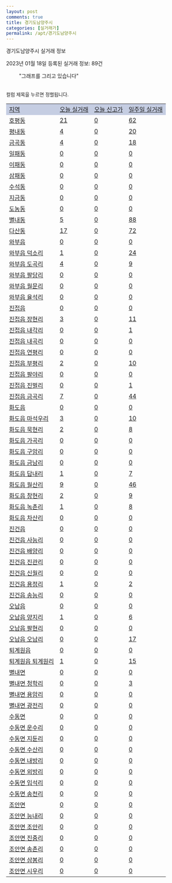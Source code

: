 ```yaml
---
layout: post
comments: true
title: 경기도남양주시
categories: [실거래가]
permalink: /apt/경기도남양주시
---
```


경기도남양주시 실거래 정보

2023년 01월 18일 등록된 실거래 정보: 89건

<!--<script async src="https://pagead2.googlesyndication.com/pagead/js/adsbygoogle.js?client=ca-pub-3485438051770037"
 crossorigin="anonymous"></script>-->

<script type="text/javascript">
  google.charts.load('current', {'packages':['corechart']});
  google.charts.setOnLoadCallback(drawChart);

  function drawChart() {
    var data = google.visualization.arrayToDataTable([['거래일', '매매', '전월세', '전매'], ['21-01', 23, 11, 1], ['21-02', 0, 3, 0], ['21-03', 0, 7, 0], ['21-04', 0, 5, 0], ['21-05', 0, 0, 1], ['21-06', 0, 5, 0], ['21-07', 4, 105, 0], ['21-08', 300, 481, 2], ['21-09', 19, 121, 1], ['21-10', 0, 9, 0], ['21-11', 5, 35, 0], ['21-12', 8, 29, 0], ['22-01', 75, 440, 4], ['22-02', 167, 1507, 4], ['22-03', 226, 1275, 2], ['22-04', 276, 1663, 12], ['22-05', 253, 1779, 18], ['22-06', 178, 1458, 4], ['22-07', 131, 1621, 0], ['22-08', 148, 1438, 0], ['22-09', 126, 1311, 1], ['22-10', 103, 1311, 0], ['22-11', 124, 1228, 1], ['22-12', 135, 1271, 1], ['23-01', 20, 499, 0]]);

    var options = {
      title: '최근 1년간 유형별 거래량 추이',
      legend: { position: 'bottom' }
    };

    setTimeout(function() {
        var chart = new google.visualization.LineChart(document.getElementById('columnchart_material'));
        chart.draw(data, (options));
        document.getElementById('loading').style.display = 'none';
        var dayLabel = (new Date()).getDay();
        if (dayLabel < 2) {
            sorttable.innerSortFunction.apply(document.getElementById('week'), []);
            sorttable.innerSortFunction.apply(document.getElementById('week'), []);        
        }
        else {
            sorttable.innerSortFunction.apply(document.getElementById('today'), []);
            sorttable.innerSortFunction.apply(document.getElementById('today'), []);
        }
    }, 200);

  }
</script>

<div id="loading" style="z-index:20; display: block; margin-left: 35px">"그래프를 그리고 있습니다"</div>
<div id="columnchart_material" style="width: 95%; margin-left: -35px; display: block"></div>
<!--<div style="width: 95%; margin-left: -35px; display: block">
      <script async src="https://pagead2.googlesyndication.com/pagead/js/adsbygoogle.js?client=ca-pub-3485438051770037"
          crossorigin="anonymous"></script>
      <ins class="adsbygoogle"
          style="display:block"
          data-ad-format="fluid"
          data-ad-layout-key="-fb+5w+4e-db+86"
          data-ad-client="ca-pub-3485438051770037"
          data-ad-slot="1827090281"></ins>
      <script>
          (adsbygoogle = window.adsbygoogle || []).push({});
      </script>
</div>-->
<br>

<font size='small' style='font-size: small;'>컬럼 제목을 누르면 정렬됩니다.</font>
<table class="sortable">
  <tr style='background-color: rgba(114, 132, 186,0.4);'>
    <td id="region"><a href="#">지역</a></td>
    <td id="today"><a href="#">오늘 실거래</a></td>
    <td id="today_new"><a href="#">오늘 신고가</a></td>
    <td id="week"><a href="#">일주일 실거래</a></td>
  </tr>

  
  <tr class="item">
    <td><a href="경기도남양주시호평동">호평동</a></td>
    <td><a href="경기도남양주시호평동">21</a></td>
    <td><a href="경기도남양주시호평동">0</a></td>
    <td><a href="경기도남양주시호평동">62</a></td>
  </tr>
    

  <tr class="item">
    <td><a href="경기도남양주시평내동">평내동</a></td>
    <td><a href="경기도남양주시평내동">4</a></td>
    <td><a href="경기도남양주시평내동">0</a></td>
    <td><a href="경기도남양주시평내동">20</a></td>
  </tr>
    

  <tr class="item">
    <td><a href="경기도남양주시금곡동">금곡동</a></td>
    <td><a href="경기도남양주시금곡동">4</a></td>
    <td><a href="경기도남양주시금곡동">0</a></td>
    <td><a href="경기도남양주시금곡동">18</a></td>
  </tr>
    

  <tr class="item">
    <td><a href="경기도남양주시일패동">일패동</a></td>
    <td><a href="경기도남양주시일패동">0</a></td>
    <td><a href="경기도남양주시일패동">0</a></td>
    <td><a href="경기도남양주시일패동">0</a></td>
  </tr>
    

  <tr class="item">
    <td><a href="경기도남양주시이패동">이패동</a></td>
    <td><a href="경기도남양주시이패동">0</a></td>
    <td><a href="경기도남양주시이패동">0</a></td>
    <td><a href="경기도남양주시이패동">0</a></td>
  </tr>
    

  <tr class="item">
    <td><a href="경기도남양주시삼패동">삼패동</a></td>
    <td><a href="경기도남양주시삼패동">0</a></td>
    <td><a href="경기도남양주시삼패동">0</a></td>
    <td><a href="경기도남양주시삼패동">0</a></td>
  </tr>
    

  <tr class="item">
    <td><a href="경기도남양주시수석동">수석동</a></td>
    <td><a href="경기도남양주시수석동">0</a></td>
    <td><a href="경기도남양주시수석동">0</a></td>
    <td><a href="경기도남양주시수석동">0</a></td>
  </tr>
    

  <tr class="item">
    <td><a href="경기도남양주시지금동">지금동</a></td>
    <td><a href="경기도남양주시지금동">0</a></td>
    <td><a href="경기도남양주시지금동">0</a></td>
    <td><a href="경기도남양주시지금동">0</a></td>
  </tr>
    

  <tr class="item">
    <td><a href="경기도남양주시도농동">도농동</a></td>
    <td><a href="경기도남양주시도농동">0</a></td>
    <td><a href="경기도남양주시도농동">0</a></td>
    <td><a href="경기도남양주시도농동">0</a></td>
  </tr>
    

  <tr class="item">
    <td><a href="경기도남양주시별내동">별내동</a></td>
    <td><a href="경기도남양주시별내동">5</a></td>
    <td><a href="경기도남양주시별내동">0</a></td>
    <td><a href="경기도남양주시별내동">88</a></td>
  </tr>
    

  <tr class="item">
    <td><a href="경기도남양주시다산동">다산동</a></td>
    <td><a href="경기도남양주시다산동">17</a></td>
    <td><a href="경기도남양주시다산동">0</a></td>
    <td><a href="경기도남양주시다산동">72</a></td>
  </tr>
    

  <tr class="item">
    <td><a href="경기도남양주시와부읍">와부읍</a></td>
    <td><a href="경기도남양주시와부읍">0</a></td>
    <td><a href="경기도남양주시와부읍">0</a></td>
    <td><a href="경기도남양주시와부읍">0</a></td>
  </tr>
    

  <tr class="item">
    <td><a href="경기도남양주시와부읍덕소리">와부읍 덕소리</a></td>
    <td><a href="경기도남양주시와부읍덕소리">1</a></td>
    <td><a href="경기도남양주시와부읍덕소리">0</a></td>
    <td><a href="경기도남양주시와부읍덕소리">24</a></td>
  </tr>
    

  <tr class="item">
    <td><a href="경기도남양주시와부읍도곡리">와부읍 도곡리</a></td>
    <td><a href="경기도남양주시와부읍도곡리">4</a></td>
    <td><a href="경기도남양주시와부읍도곡리">0</a></td>
    <td><a href="경기도남양주시와부읍도곡리">9</a></td>
  </tr>
    

  <tr class="item">
    <td><a href="경기도남양주시와부읍팔당리">와부읍 팔당리</a></td>
    <td><a href="경기도남양주시와부읍팔당리">0</a></td>
    <td><a href="경기도남양주시와부읍팔당리">0</a></td>
    <td><a href="경기도남양주시와부읍팔당리">0</a></td>
  </tr>
    

  <tr class="item">
    <td><a href="경기도남양주시와부읍월문리">와부읍 월문리</a></td>
    <td><a href="경기도남양주시와부읍월문리">0</a></td>
    <td><a href="경기도남양주시와부읍월문리">0</a></td>
    <td><a href="경기도남양주시와부읍월문리">0</a></td>
  </tr>
    

  <tr class="item">
    <td><a href="경기도남양주시와부읍율석리">와부읍 율석리</a></td>
    <td><a href="경기도남양주시와부읍율석리">0</a></td>
    <td><a href="경기도남양주시와부읍율석리">0</a></td>
    <td><a href="경기도남양주시와부읍율석리">0</a></td>
  </tr>
    

  <tr class="item">
    <td><a href="경기도남양주시진접읍">진접읍</a></td>
    <td><a href="경기도남양주시진접읍">0</a></td>
    <td><a href="경기도남양주시진접읍">0</a></td>
    <td><a href="경기도남양주시진접읍">0</a></td>
  </tr>
    

  <tr class="item">
    <td><a href="경기도남양주시진접읍장현리">진접읍 장현리</a></td>
    <td><a href="경기도남양주시진접읍장현리">3</a></td>
    <td><a href="경기도남양주시진접읍장현리">0</a></td>
    <td><a href="경기도남양주시진접읍장현리">11</a></td>
  </tr>
    

  <tr class="item">
    <td><a href="경기도남양주시진접읍내각리">진접읍 내각리</a></td>
    <td><a href="경기도남양주시진접읍내각리">0</a></td>
    <td><a href="경기도남양주시진접읍내각리">0</a></td>
    <td><a href="경기도남양주시진접읍내각리">1</a></td>
  </tr>
    

  <tr class="item">
    <td><a href="경기도남양주시진접읍내곡리">진접읍 내곡리</a></td>
    <td><a href="경기도남양주시진접읍내곡리">0</a></td>
    <td><a href="경기도남양주시진접읍내곡리">0</a></td>
    <td><a href="경기도남양주시진접읍내곡리">0</a></td>
  </tr>
    

  <tr class="item">
    <td><a href="경기도남양주시진접읍연평리">진접읍 연평리</a></td>
    <td><a href="경기도남양주시진접읍연평리">0</a></td>
    <td><a href="경기도남양주시진접읍연평리">0</a></td>
    <td><a href="경기도남양주시진접읍연평리">0</a></td>
  </tr>
    

  <tr class="item">
    <td><a href="경기도남양주시진접읍부평리">진접읍 부평리</a></td>
    <td><a href="경기도남양주시진접읍부평리">2</a></td>
    <td><a href="경기도남양주시진접읍부평리">0</a></td>
    <td><a href="경기도남양주시진접읍부평리">10</a></td>
  </tr>
    

  <tr class="item">
    <td><a href="경기도남양주시진접읍팔야리">진접읍 팔야리</a></td>
    <td><a href="경기도남양주시진접읍팔야리">0</a></td>
    <td><a href="경기도남양주시진접읍팔야리">0</a></td>
    <td><a href="경기도남양주시진접읍팔야리">0</a></td>
  </tr>
    

  <tr class="item">
    <td><a href="경기도남양주시진접읍진벌리">진접읍 진벌리</a></td>
    <td><a href="경기도남양주시진접읍진벌리">0</a></td>
    <td><a href="경기도남양주시진접읍진벌리">0</a></td>
    <td><a href="경기도남양주시진접읍진벌리">1</a></td>
  </tr>
    

  <tr class="item">
    <td><a href="경기도남양주시진접읍금곡리">진접읍 금곡리</a></td>
    <td><a href="경기도남양주시진접읍금곡리">7</a></td>
    <td><a href="경기도남양주시진접읍금곡리">0</a></td>
    <td><a href="경기도남양주시진접읍금곡리">44</a></td>
  </tr>
    

  <tr class="item">
    <td><a href="경기도남양주시화도읍">화도읍</a></td>
    <td><a href="경기도남양주시화도읍">0</a></td>
    <td><a href="경기도남양주시화도읍">0</a></td>
    <td><a href="경기도남양주시화도읍">0</a></td>
  </tr>
    

  <tr class="item">
    <td><a href="경기도남양주시화도읍마석우리">화도읍 마석우리</a></td>
    <td><a href="경기도남양주시화도읍마석우리">3</a></td>
    <td><a href="경기도남양주시화도읍마석우리">0</a></td>
    <td><a href="경기도남양주시화도읍마석우리">10</a></td>
  </tr>
    

  <tr class="item">
    <td><a href="경기도남양주시화도읍묵현리">화도읍 묵현리</a></td>
    <td><a href="경기도남양주시화도읍묵현리">2</a></td>
    <td><a href="경기도남양주시화도읍묵현리">0</a></td>
    <td><a href="경기도남양주시화도읍묵현리">8</a></td>
  </tr>
    

  <tr class="item">
    <td><a href="경기도남양주시화도읍가곡리">화도읍 가곡리</a></td>
    <td><a href="경기도남양주시화도읍가곡리">0</a></td>
    <td><a href="경기도남양주시화도읍가곡리">0</a></td>
    <td><a href="경기도남양주시화도읍가곡리">0</a></td>
  </tr>
    

  <tr class="item">
    <td><a href="경기도남양주시화도읍구암리">화도읍 구암리</a></td>
    <td><a href="경기도남양주시화도읍구암리">0</a></td>
    <td><a href="경기도남양주시화도읍구암리">0</a></td>
    <td><a href="경기도남양주시화도읍구암리">0</a></td>
  </tr>
    

  <tr class="item">
    <td><a href="경기도남양주시화도읍금남리">화도읍 금남리</a></td>
    <td><a href="경기도남양주시화도읍금남리">0</a></td>
    <td><a href="경기도남양주시화도읍금남리">0</a></td>
    <td><a href="경기도남양주시화도읍금남리">0</a></td>
  </tr>
    

  <tr class="item">
    <td><a href="경기도남양주시화도읍답내리">화도읍 답내리</a></td>
    <td><a href="경기도남양주시화도읍답내리">1</a></td>
    <td><a href="경기도남양주시화도읍답내리">0</a></td>
    <td><a href="경기도남양주시화도읍답내리">7</a></td>
  </tr>
    

  <tr class="item">
    <td><a href="경기도남양주시화도읍월산리">화도읍 월산리</a></td>
    <td><a href="경기도남양주시화도읍월산리">9</a></td>
    <td><a href="경기도남양주시화도읍월산리">0</a></td>
    <td><a href="경기도남양주시화도읍월산리">46</a></td>
  </tr>
    

  <tr class="item">
    <td><a href="경기도남양주시화도읍창현리">화도읍 창현리</a></td>
    <td><a href="경기도남양주시화도읍창현리">2</a></td>
    <td><a href="경기도남양주시화도읍창현리">0</a></td>
    <td><a href="경기도남양주시화도읍창현리">9</a></td>
  </tr>
    

  <tr class="item">
    <td><a href="경기도남양주시화도읍녹촌리">화도읍 녹촌리</a></td>
    <td><a href="경기도남양주시화도읍녹촌리">1</a></td>
    <td><a href="경기도남양주시화도읍녹촌리">0</a></td>
    <td><a href="경기도남양주시화도읍녹촌리">8</a></td>
  </tr>
    

  <tr class="item">
    <td><a href="경기도남양주시화도읍차산리">화도읍 차산리</a></td>
    <td><a href="경기도남양주시화도읍차산리">0</a></td>
    <td><a href="경기도남양주시화도읍차산리">0</a></td>
    <td><a href="경기도남양주시화도읍차산리">0</a></td>
  </tr>
    

  <tr class="item">
    <td><a href="경기도남양주시진건읍">진건읍</a></td>
    <td><a href="경기도남양주시진건읍">0</a></td>
    <td><a href="경기도남양주시진건읍">0</a></td>
    <td><a href="경기도남양주시진건읍">0</a></td>
  </tr>
    

  <tr class="item">
    <td><a href="경기도남양주시진건읍사능리">진건읍 사능리</a></td>
    <td><a href="경기도남양주시진건읍사능리">0</a></td>
    <td><a href="경기도남양주시진건읍사능리">0</a></td>
    <td><a href="경기도남양주시진건읍사능리">0</a></td>
  </tr>
    

  <tr class="item">
    <td><a href="경기도남양주시진건읍배양리">진건읍 배양리</a></td>
    <td><a href="경기도남양주시진건읍배양리">0</a></td>
    <td><a href="경기도남양주시진건읍배양리">0</a></td>
    <td><a href="경기도남양주시진건읍배양리">0</a></td>
  </tr>
    

  <tr class="item">
    <td><a href="경기도남양주시진건읍진관리">진건읍 진관리</a></td>
    <td><a href="경기도남양주시진건읍진관리">0</a></td>
    <td><a href="경기도남양주시진건읍진관리">0</a></td>
    <td><a href="경기도남양주시진건읍진관리">0</a></td>
  </tr>
    

  <tr class="item">
    <td><a href="경기도남양주시진건읍신월리">진건읍 신월리</a></td>
    <td><a href="경기도남양주시진건읍신월리">0</a></td>
    <td><a href="경기도남양주시진건읍신월리">0</a></td>
    <td><a href="경기도남양주시진건읍신월리">0</a></td>
  </tr>
    

  <tr class="item">
    <td><a href="경기도남양주시진건읍용정리">진건읍 용정리</a></td>
    <td><a href="경기도남양주시진건읍용정리">1</a></td>
    <td><a href="경기도남양주시진건읍용정리">0</a></td>
    <td><a href="경기도남양주시진건읍용정리">2</a></td>
  </tr>
    

  <tr class="item">
    <td><a href="경기도남양주시진건읍송능리">진건읍 송능리</a></td>
    <td><a href="경기도남양주시진건읍송능리">0</a></td>
    <td><a href="경기도남양주시진건읍송능리">0</a></td>
    <td><a href="경기도남양주시진건읍송능리">0</a></td>
  </tr>
    

  <tr class="item">
    <td><a href="경기도남양주시오남읍">오남읍</a></td>
    <td><a href="경기도남양주시오남읍">0</a></td>
    <td><a href="경기도남양주시오남읍">0</a></td>
    <td><a href="경기도남양주시오남읍">0</a></td>
  </tr>
    

  <tr class="item">
    <td><a href="경기도남양주시오남읍양지리">오남읍 양지리</a></td>
    <td><a href="경기도남양주시오남읍양지리">1</a></td>
    <td><a href="경기도남양주시오남읍양지리">0</a></td>
    <td><a href="경기도남양주시오남읍양지리">6</a></td>
  </tr>
    

  <tr class="item">
    <td><a href="경기도남양주시오남읍팔현리">오남읍 팔현리</a></td>
    <td><a href="경기도남양주시오남읍팔현리">0</a></td>
    <td><a href="경기도남양주시오남읍팔현리">0</a></td>
    <td><a href="경기도남양주시오남읍팔현리">0</a></td>
  </tr>
    

  <tr class="item">
    <td><a href="경기도남양주시오남읍오남리">오남읍 오남리</a></td>
    <td><a href="경기도남양주시오남읍오남리">0</a></td>
    <td><a href="경기도남양주시오남읍오남리">0</a></td>
    <td><a href="경기도남양주시오남읍오남리">17</a></td>
  </tr>
    

  <tr class="item">
    <td><a href="경기도남양주시퇴계원읍">퇴계원읍</a></td>
    <td><a href="경기도남양주시퇴계원읍">0</a></td>
    <td><a href="경기도남양주시퇴계원읍">0</a></td>
    <td><a href="경기도남양주시퇴계원읍">0</a></td>
  </tr>
    

  <tr class="item">
    <td><a href="경기도남양주시퇴계원읍퇴계원리">퇴계원읍 퇴계원리</a></td>
    <td><a href="경기도남양주시퇴계원읍퇴계원리">1</a></td>
    <td><a href="경기도남양주시퇴계원읍퇴계원리">0</a></td>
    <td><a href="경기도남양주시퇴계원읍퇴계원리">15</a></td>
  </tr>
    

  <tr class="item">
    <td><a href="경기도남양주시별내면">별내면</a></td>
    <td><a href="경기도남양주시별내면">0</a></td>
    <td><a href="경기도남양주시별내면">0</a></td>
    <td><a href="경기도남양주시별내면">0</a></td>
  </tr>
    

  <tr class="item">
    <td><a href="경기도남양주시별내면청학리">별내면 청학리</a></td>
    <td><a href="경기도남양주시별내면청학리">0</a></td>
    <td><a href="경기도남양주시별내면청학리">0</a></td>
    <td><a href="경기도남양주시별내면청학리">3</a></td>
  </tr>
    

  <tr class="item">
    <td><a href="경기도남양주시별내면용암리">별내면 용암리</a></td>
    <td><a href="경기도남양주시별내면용암리">0</a></td>
    <td><a href="경기도남양주시별내면용암리">0</a></td>
    <td><a href="경기도남양주시별내면용암리">0</a></td>
  </tr>
    

  <tr class="item">
    <td><a href="경기도남양주시별내면광전리">별내면 광전리</a></td>
    <td><a href="경기도남양주시별내면광전리">0</a></td>
    <td><a href="경기도남양주시별내면광전리">0</a></td>
    <td><a href="경기도남양주시별내면광전리">0</a></td>
  </tr>
    

  <tr class="item">
    <td><a href="경기도남양주시수동면">수동면</a></td>
    <td><a href="경기도남양주시수동면">0</a></td>
    <td><a href="경기도남양주시수동면">0</a></td>
    <td><a href="경기도남양주시수동면">0</a></td>
  </tr>
    

  <tr class="item">
    <td><a href="경기도남양주시수동면운수리">수동면 운수리</a></td>
    <td><a href="경기도남양주시수동면운수리">0</a></td>
    <td><a href="경기도남양주시수동면운수리">0</a></td>
    <td><a href="경기도남양주시수동면운수리">0</a></td>
  </tr>
    

  <tr class="item">
    <td><a href="경기도남양주시수동면지둔리">수동면 지둔리</a></td>
    <td><a href="경기도남양주시수동면지둔리">0</a></td>
    <td><a href="경기도남양주시수동면지둔리">0</a></td>
    <td><a href="경기도남양주시수동면지둔리">0</a></td>
  </tr>
    

  <tr class="item">
    <td><a href="경기도남양주시수동면수산리">수동면 수산리</a></td>
    <td><a href="경기도남양주시수동면수산리">0</a></td>
    <td><a href="경기도남양주시수동면수산리">0</a></td>
    <td><a href="경기도남양주시수동면수산리">0</a></td>
  </tr>
    

  <tr class="item">
    <td><a href="경기도남양주시수동면내방리">수동면 내방리</a></td>
    <td><a href="경기도남양주시수동면내방리">0</a></td>
    <td><a href="경기도남양주시수동면내방리">0</a></td>
    <td><a href="경기도남양주시수동면내방리">0</a></td>
  </tr>
    

  <tr class="item">
    <td><a href="경기도남양주시수동면외방리">수동면 외방리</a></td>
    <td><a href="경기도남양주시수동면외방리">0</a></td>
    <td><a href="경기도남양주시수동면외방리">0</a></td>
    <td><a href="경기도남양주시수동면외방리">0</a></td>
  </tr>
    

  <tr class="item">
    <td><a href="경기도남양주시수동면입석리">수동면 입석리</a></td>
    <td><a href="경기도남양주시수동면입석리">0</a></td>
    <td><a href="경기도남양주시수동면입석리">0</a></td>
    <td><a href="경기도남양주시수동면입석리">0</a></td>
  </tr>
    

  <tr class="item">
    <td><a href="경기도남양주시수동면송천리">수동면 송천리</a></td>
    <td><a href="경기도남양주시수동면송천리">0</a></td>
    <td><a href="경기도남양주시수동면송천리">0</a></td>
    <td><a href="경기도남양주시수동면송천리">0</a></td>
  </tr>
    

  <tr class="item">
    <td><a href="경기도남양주시조안면">조안면</a></td>
    <td><a href="경기도남양주시조안면">0</a></td>
    <td><a href="경기도남양주시조안면">0</a></td>
    <td><a href="경기도남양주시조안면">0</a></td>
  </tr>
    

  <tr class="item">
    <td><a href="경기도남양주시조안면능내리">조안면 능내리</a></td>
    <td><a href="경기도남양주시조안면능내리">0</a></td>
    <td><a href="경기도남양주시조안면능내리">0</a></td>
    <td><a href="경기도남양주시조안면능내리">0</a></td>
  </tr>
    

  <tr class="item">
    <td><a href="경기도남양주시조안면조안리">조안면 조안리</a></td>
    <td><a href="경기도남양주시조안면조안리">0</a></td>
    <td><a href="경기도남양주시조안면조안리">0</a></td>
    <td><a href="경기도남양주시조안면조안리">0</a></td>
  </tr>
    

  <tr class="item">
    <td><a href="경기도남양주시조안면진중리">조안면 진중리</a></td>
    <td><a href="경기도남양주시조안면진중리">0</a></td>
    <td><a href="경기도남양주시조안면진중리">0</a></td>
    <td><a href="경기도남양주시조안면진중리">0</a></td>
  </tr>
    

  <tr class="item">
    <td><a href="경기도남양주시조안면송촌리">조안면 송촌리</a></td>
    <td><a href="경기도남양주시조안면송촌리">0</a></td>
    <td><a href="경기도남양주시조안면송촌리">0</a></td>
    <td><a href="경기도남양주시조안면송촌리">0</a></td>
  </tr>
    

  <tr class="item">
    <td><a href="경기도남양주시조안면삼봉리">조안면 삼봉리</a></td>
    <td><a href="경기도남양주시조안면삼봉리">0</a></td>
    <td><a href="경기도남양주시조안면삼봉리">0</a></td>
    <td><a href="경기도남양주시조안면삼봉리">0</a></td>
  </tr>
    

  <tr class="item">
    <td><a href="경기도남양주시조안면시우리">조안면 시우리</a></td>
    <td><a href="경기도남양주시조안면시우리">0</a></td>
    <td><a href="경기도남양주시조안면시우리">0</a></td>
    <td><a href="경기도남양주시조안면시우리">0</a></td>
  </tr>
    


</table>


    